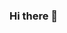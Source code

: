 ### Hi there 👋

<!--
**Competitours/Competitours** is a ✨ _special_ ✨ repository because its `README.md` (this file) appears on your GitHub profile.
(https://www.competitours.com/)Here are some ideas to get you started:

- 🔭 I’m currently working on ...
- 🌱 I’m currently learning ...
- 👯 I’m looking to collaborate on ...
- 🤔 I’m looking for help with ...
- 💬 Ask me about ...
- 📫 How to reach me: ...
- 😄 Pronouns: ...
- ⚡ Fun fact: ...
-->

